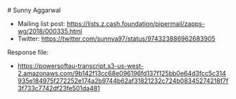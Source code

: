 # Sunny Aggarwal

* Mailing list post: <https://lists.z.cash.foundation/pipermail/zapps-wg/2018/000335.html>
* Twitter: <https://twitter.com/sunnya97/status/974323886962683905>

Response file:

* <https://powersoftau-transcript.s3-us-west-2.amazonaws.com/9b142f13cc68e096196fd137f125bb0e64d3fcc5c314935e184975f272252e174a2b9744b62af31821232c724b08345274218f7f3f733c7742df23fe501da481>
